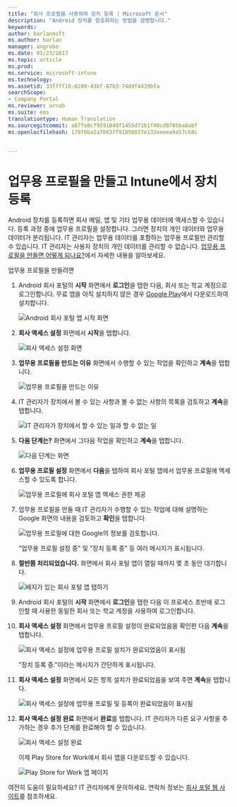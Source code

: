 ```yaml
---
title: "회사 프로필을 사용하여 장치 등록 | Microsoft 문서"
description: "Android 장치를 암호화하는 방법을 설명합니다."
keywords: 
author: barlanmsft
ms.author: barlan
manager: angrobe
ms.date: 01/23/2017
ms.topic: article
ms.prod: 
ms.service: microsoft-intune
ms.technology: 
ms.assetid: 33ffff16-0280-43bf-87b3-74ddf4439bfa
searchScope:
- Company Portal
ms.reviewer: arnab
ms.suite: ems
translationtype: Human Translation
ms.sourcegitcommit: a87fe0cf9591040f1455d71b1f40cd0705ba8abf
ms.openlocfilehash: 179f0ba2a70637f91856037e132eeeea9a57c68c


---
```



# <a name="create-a-work-profile-and-enroll-your-device-in-intune"></a>업무용 프로필을 만들고 Intune에서 장치 등록

Android 장치를 등록하면 회사 메일, 앱 및 기타 업무용 데이터에 액세스할 수 있습니다. 등록 과정 중에 업무용 프로필을 설정합니다. 그러면 장치의 개인 데이터와 업무용 데이터가 분리됩니다. IT 관리자는 업무용 데이터를 포함하는 업무용 프로필만 관리할 수 있습니다. IT 관리자는 사용자 장치의 개인 데이터를 관리할 수 없습니다. [업무용 프로필을 만들면 어떻게 되나요?](what-happens-when-you-create-a-work-profile-android.md)에서 자세한 내용을 알아보세요.

업무용 프로필을 만들려면

1.  Android 회사 포털의 **시작** 화면에서 **로그인**을 탭한 다음, 회사 또는 학교 계정으로 로그인합니다. 무료 앱을 아직 설치하지 않은 경우 [Google Play](http://play.google.com/store/apps/details?id=com.microsoft.windowsintune.companyportal)에서 다운로드하여 설치합니다.

    ![Android 회사 포털 앱 시작 화면](./media/and-enroll-0-welcome-screen.png)

2. **회사 액세스 설정** 화면에서 **시작**을 탭합니다.

    ![회사 액세스 설정 화면](./media/andr-afw-begin-company-access-setup.png)

3.  **업무용 프로필을 만드는 이유** 화면에서 수행할 수 있는 작업을 확인하고 **계속**을 탭합니다.

    ![업무용 프로필을 만드는 이유](./media/andr-afw-why-create-a-work-profile.png)

4.  IT 관리자가 장치에서 볼 수 있는 사항과 볼 수 없는 사항의 목록을 검토하고 **계속**을 탭합니다.

    ![IT 관리자가 장치에서 할 수 있는 일과 할 수 없는 일](./media/andr-afw-what-it-can-see-on-your-device.png)

5.  **다음 단계는?** 화면에서 그다음 작업을 확인하고 **계속**을 탭합니다.

    ![다음 단계는 화면](./media/andr-afw-what-comes-next.png)

6. **업무용 프로필 설정** 화면에서 **다음**을 탭하여 회사 포털 앱에서 업무용 프로필에 액세스할 수 있도록 합니다.

    ![업무용 프로필에 회사 포털 앱 액세스 권한 제공](./media/andr-afw-tap-next-to-set-up-work-profile.png)

7. 업무용 프로필을 만들 때 IT 관리자가 수행할 수 있는 작업에 대해 설명하는 Google 화면의 내용을 검토하고 **확인**을 탭합니다.

    ![업무용 프로필에 대한 Google의 정보를 검토합니다.](./media/andr-afw-google-screen-what-it-can-do.png)

    "업무용 프로필 설정 중" 및 "장치 등록 중" 등 여러 메시지가 표시됩니다.

8. **절반쯤 처리되었습니다.** 화면에서 회사 포털 앱이 열릴 때까지 몇 초 동안 대기합니다.

    ![배지가 있는 회사 포털 앱 탭하기](./media/andr-afw-tap-work-badged-company-portal-icon2.png)

9. Android 회사 포털의 **시작** 화면에서 **로그인**을 탭한 다음 이 프로세스 초반에 로그인할 때 사용한 동일한 회사 또는 학교 계정을 사용하여 로그인합니다.

10. **회사 액세스 설정** 화면에서 업무용 프로필 설정이 완료되었음을 확인한 다음 **계속**을 탭합니다.

    ![회사 액세스 설정에 업무용 프로필 설치가 완료되었음이 표시됨](./media/andr-afw-work-profile-now-set-up.png)

    "장치 등록 중."이라는 메시지가 간단하게 표시됩니다.

11. **회사 액세스 설정** 화면에서 모든 항목 설치가 완료되었음을 보여 주면 **계속**을 탭합니다.

    ![회사 액세스 설정에 업무용 프로필 및 등록이 완료되었음이 표시됨](./media/andr-afw-company-access-setup-green-checks.png)

12. **회사 액세스 설정 완료** 화면에서 **완료**를 탭합니다. IT 관리자가 다른 요구 사항을 추가하는 경우 추가 단계를 완료해야 할 수 있습니다.

    ![회사 액세스 설정 완료](./media/andr-afw-company-access-setup-complete.png)

    이제 Play Store for Work에서 회사 앱을 다운로드할 수 있습니다.

    ![Play Store for Work 앱 페이지](./media/andr-afw-tap-work-play-store-icon.png)

여전히 도움이 필요하세요? IT 관리자에게 문의하세요. 연락처 정보는 [회사 포털 웹 사이트](http://portal.manage.microsoft.com)를 참조하세요.



<!--HONumber=Jan17_HO4-->


